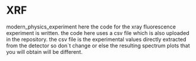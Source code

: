 # XRF
modern_physics_experiment
here the code for the xray fluorescence experiment is written.
the code here uses a csv file which is also uploaded in the repository.
the csv file is the experimental values directly extracted from the detector so don`t change or else the resulting spectrum plots that you will obtain will be different.
